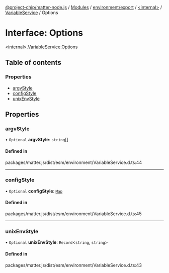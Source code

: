 [@project-chip/matter-node.js](../README.md) / [Modules](../modules.md) / [environment/export](../modules/environment_export.md) / [\<internal\>](../modules/environment_export._internal_.md) / [VariableService](../modules/environment_export._internal_.VariableService.md) / Options

# Interface: Options

[\<internal\>](../modules/environment_export._internal_.md).[VariableService](../modules/environment_export._internal_.VariableService.md).Options

## Table of contents

### Properties

- [argvStyle](environment_export._internal_.VariableService.Options.md#argvstyle)
- [configStyle](environment_export._internal_.VariableService.Options.md#configstyle)
- [unixEnvStyle](environment_export._internal_.VariableService.Options.md#unixenvstyle)

## Properties

### argvStyle

• `Optional` **argvStyle**: `string`[]

#### Defined in

packages/matter.js/dist/esm/environment/VariableService.d.ts:44

___

### configStyle

• `Optional` **configStyle**: [`Map`](environment_export._internal_.VariableService.Map.md)

#### Defined in

packages/matter.js/dist/esm/environment/VariableService.d.ts:45

___

### unixEnvStyle

• `Optional` **unixEnvStyle**: `Record`\<`string`, `string`\>

#### Defined in

packages/matter.js/dist/esm/environment/VariableService.d.ts:43

